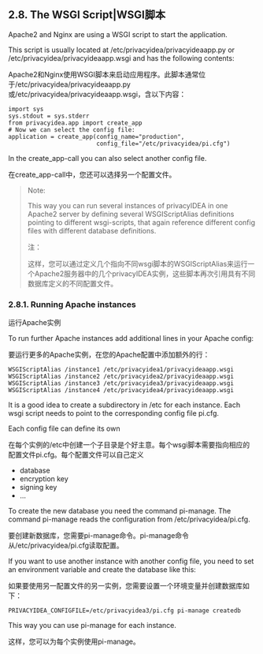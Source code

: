 ## 2.8. The WSGI Script|WSGI脚本

Apache2 and Nginx are using a WSGI script to start the application.

This script is usually located at /etc/privacyidea/privacyideaapp.py or /etc/privacyidea/privacyideaapp.wsgi and has the following contents:

Apache2和Nginx使用WSGI脚本来启动应用程序。此脚本通常位于/etc/privacyidea/privacyideaapp.py或/etc/privacyidea/privacyideaapp.wsgi，含以下内容：

```
import sys
sys.stdout = sys.stderr
from privacyidea.app import create_app
# Now we can select the config file:
application = create_app(config_name="production",
                         config_file="/etc/privacyidea/pi.cfg")
```

In the create_app-call you can also select another config file.

在create_app-call中，您还可以选择另一个配置文件。

> Note:
> 
> This way you can run several instances of privacyIDEA in one Apache2 server by defining several WSGIScriptAlias definitions pointing to different wsgi-scripts, that again reference different config files with different database definitions.
> 
> 注：
> 
> 这样，您可以通过定义几个指向不同wsgi脚本的WSGIScriptAlias来运行一个Apache2服务器中的几个privacyIDEA实例，这些脚本再次引用具有不同数据库定义的不同配置文件。

### 2.8.1. Running Apache instances

运行Apache实例

To run further Apache instances add additional lines in your Apache config:

要运行更多的Apache实例，在您的Apache配置中添加额外的行：

```
WSGIScriptAlias /instance1 /etc/privacyidea1/privacyideaapp.wsgi
WSGIScriptAlias /instance2 /etc/privacyidea2/privacyideaapp.wsgi
WSGIScriptAlias /instance3 /etc/privacyidea3/privacyideaapp.wsgi
WSGIScriptAlias /instance4 /etc/privacyidea4/privacyideaapp.wsgi
```

It is a good idea to create a subdirectory in /etc for each instance. Each wsgi script needs to point to the corresponding config file pi.cfg.

Each config file can define its own

在每个实例的/etc中创建一个子目录是个好主意。每个wsgi脚本需要指向相应的配置文件pi.cfg。每个配置文件可以自己定义

* database
* encryption key
* signing key
* ...

To create the new database you need the command pi-manage. The command pi-manage reads the configuration from /etc/privacyidea/pi.cfg.

要创建新数据库，您需要pi-manage命令。pi-manage命令从/etc/privacyidea/pi.cfg读取配置。

If you want to use another instance with another config file, you need to set an environment variable and create the database like this:

如果要使用另一配置文件的另一实例，您需要设置一个环境变量并创建数据库如下：

```
PRIVACYIDEA_CONFIGFILE=/etc/privacyidea3/pi.cfg pi-manage createdb
```

This way you can use pi-manage for each instance.

这样，您可以为每个实例使用pi-manage。
